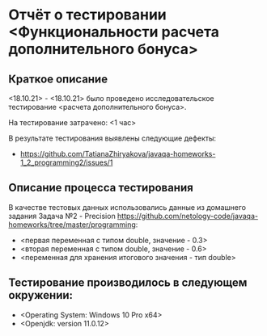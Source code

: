 # Отчёт о тестировании <Функциональности расчета дополнительного бонуса>

## Краткое описание

<18.10.21> - <18.10.21> было проведено исследовательское тестирование <расчета дополнительного бонуса>.

На тестирование затрачено: <1 час>

В результате тестирования выявлены следующие дефекты:
* <https://github.com/TatianaZhiryakova/javaqa-homeworks-1_2_programming2/issues/1>


## Описание процесса тестирования

В качестве тестовых данных использовались данные из домашнего задания Задача №2 - Precision <https://github.com/netology-code/javaqa-homeworks/tree/master/programming>:
* <первая переменная с типом double, значение - 0.3>
* <вторая переменная с типом double, значение - 0.6>
* <переменная для хранения итогового значения - тип double>


## Тестирование производилось в следующем окружении:

* <Operating System: Windows 10 Pro x64>
* <Openjdk: version 11.0.12>

